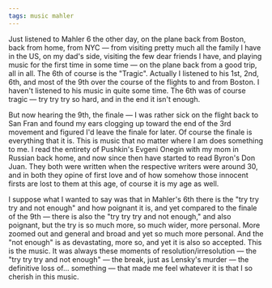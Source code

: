 ```yaml
---
tags: music mahler
---
```


Just listened to Mahler 6 the other day, on the plane back from Boston, back from home, from NYC — from visiting pretty much all the family I have in the US, on my dad's side, visiting the few dear friends I have, and playing music for the first time in some time — on the plane back from a good trip, all in all. The 6th of course is the "Tragic". Actually I listened to his 1st, 2nd, 6th, and most of the 9th over the course of the flights to and from Boston. I haven't listened to his music in quite some time. The 6th was of course tragic — try try try so hard, and in the end it isn't enough.

But now hearing the 9th, the finale — I was rather sick on the flight back to San Fran and found my ears clogging up toward the end of the 3rd movement and figured I'd leave the finale for later. Of course the finale is everything that it is. This is music that no matter where I am does something to me. I read the entirety of Pushkin's Evgeni Onegin with my mom in Russian back home, and now since then have started to read Byron's Don Juan. They both were written when the respective writers were around 30, and in both they opine of first love and of how somehow those innocent firsts are lost to them at this age, of course it is my age as well.

I suppose what I wanted to say was that in Mahler's 6th there is the "try try try and not enough" and how poignant it is, and yet compared to the finale of the 9th — there is also the "try try try and not enough," and also poignant, but the try is so much more, so much wider, more personal. More zoomed out and general and broad and yet so much more personal. And the "not enough" is as devastating, more so, and yet it is also so accepted. This is the music. It was always these moments of resolution/irresolution — the "try try try and not enough" — the break, just as Lensky's murder — the definitive loss of... something — that made me feel whatever it is that I so cherish in this music.
